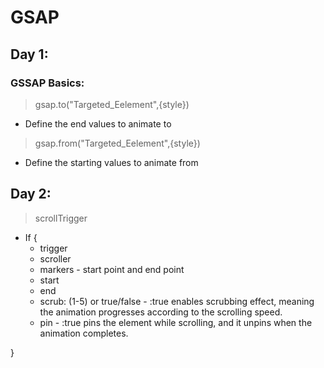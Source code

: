 # GSAP
## Day 1:
### GSSAP Basics:
> gsap.to("Targeted_Eelement",{style}) 
- Define the end values to animate to
> gsap.from("Targeted_Eelement",{style})
- Define the starting values to animate from

## Day 2:
> scrollTrigger
- If {
    - trigger
    - scroller
    - markers - start point and end point
    - start
    - end
    - scrub: (1-5) or true/false - :true enables scrubbing effect, meaning the animation progresses according to the scrolling speed.
    - pin - :true pins the element while scrolling, and it unpins when the animation completes.
    
}